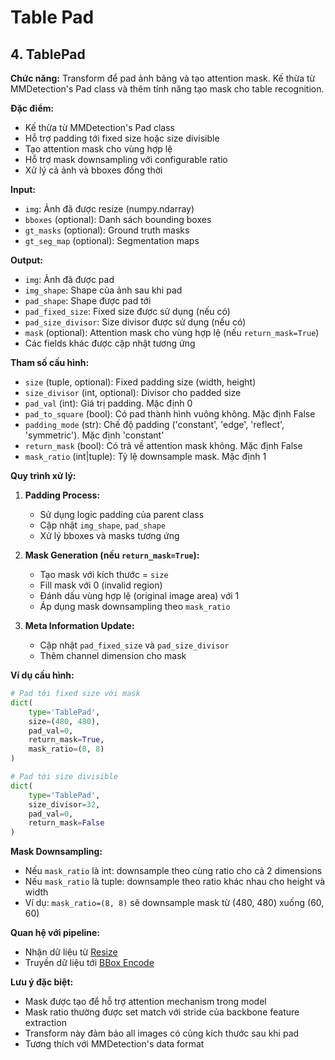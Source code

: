 # Table Pad

## 4. TablePad

**Chức năng:** Transform để pad ảnh bảng và tạo attention mask. Kế thừa từ MMDetection's Pad class và thêm tính năng tạo mask cho table recognition.

**Đặc điểm:**
- Kế thừa từ MMDetection's Pad class
- Hỗ trợ padding tới fixed size hoặc size divisible
- Tạo attention mask cho vùng hợp lệ
- Hỗ trợ mask downsampling với configurable ratio
- Xử lý cả ảnh và bboxes đồng thời

**Input:**
- `img`: Ảnh đã được resize (numpy.ndarray)
- `bboxes` (optional): Danh sách bounding boxes
- `gt_masks` (optional): Ground truth masks
- `gt_seg_map` (optional): Segmentation maps

**Output:**
- `img`: Ảnh đã được pad
- `img_shape`: Shape của ảnh sau khi pad
- `pad_shape`: Shape được pad tới
- `pad_fixed_size`: Fixed size được sử dụng (nếu có)
- `pad_size_divisor`: Size divisor được sử dụng (nếu có)
- `mask` (optional): Attention mask cho vùng hợp lệ (nếu `return_mask=True`)
- Các fields khác được cập nhật tương ứng

**Tham số cấu hình:**
- `size` (tuple, optional): Fixed padding size (width, height)
- `size_divisor` (int, optional): Divisor cho padded size
- `pad_val` (int): Giá trị padding. Mặc định 0
- `pad_to_square` (bool): Có pad thành hình vuông không. Mặc định False
- `padding_mode` (str): Chế độ padding ('constant', 'edge', 'reflect', 'symmetric'). Mặc định 'constant'
- `return_mask` (bool): Có trả về attention mask không. Mặc định False
- `mask_ratio` (int|tuple): Tỷ lệ downsample mask. Mặc định 1

**Quy trình xử lý:**

1. **Padding Process:**
   - Sử dụng logic padding của parent class
   - Cập nhật `img_shape`, `pad_shape`
   - Xử lý bboxes và masks tương ứng

2. **Mask Generation (nếu `return_mask=True`):**
   - Tạo mask với kích thước = `size`
   - Fill mask với 0 (invalid region)
   - Đánh dấu vùng hợp lệ (original image area) với 1
   - Áp dụng mask downsampling theo `mask_ratio`

3. **Meta Information Update:**
   - Cập nhật `pad_fixed_size` và `pad_size_divisor`
   - Thêm channel dimension cho mask

**Ví dụ cấu hình:**
```python
# Pad tới fixed size với mask
dict(
    type='TablePad',
    size=(480, 480),
    pad_val=0,
    return_mask=True,
    mask_ratio=(8, 8)
)

# Pad tới size divisible
dict(
    type='TablePad',
    size_divisor=32,
    pad_val=0,
    return_mask=False
)
```

**Mask Downsampling:**
- Nếu `mask_ratio` là int: downsample theo cùng ratio cho cả 2 dimensions
- Nếu `mask_ratio` là tuple: downsample theo ratio khác nhau cho height và width
- Ví dụ: `mask_ratio=(8, 8)` sẽ downsample mask từ (480, 480) xuống (60, 60)

**Quan hệ với pipeline:**
- Nhận dữ liệu từ [Resize](../resize/README.md)
- Truyền dữ liệu tới [BBox Encode](../bbox_encode/README.md)

**Lưu ý đặc biệt:**
- Mask được tạo để hỗ trợ attention mechanism trong model
- Mask ratio thường được set match với stride của backbone feature extraction
- Transform này đảm bảo all images có cùng kích thước sau khi pad
- Tương thích với MMDetection's data format
